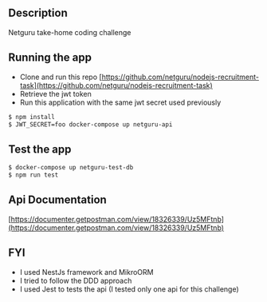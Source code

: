 
## Description
Netguru take-home coding challenge

## Running the app

- Clone and run this repo [https://github.com/netguru/nodejs-recruitment-task](https://github.com/netguru/nodejs-recruitment-task)
- Retrieve the jwt token
- Run this application with the same jwt secret used previously
```bash
$ npm install
$ JWT_SECRET=foo docker-compose up netguru-api
```

## Test the app
```bash
$ docker-compose up netguru-test-db 
$ npm run test
```

## Api Documentation
[https://documenter.getpostman.com/view/18326339/Uz5MFtnb](https://documenter.getpostman.com/view/18326339/Uz5MFtnb)
## FYI
 - I used NestJs framework and MikroORM
 - I tried to follow the DDD approach
 - I used Jest to tests the api (I tested only one api for this challenge)